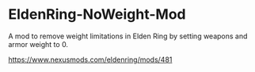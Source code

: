 # EldenRing-NoWeight-Mod
A mod to remove weight limitations in Elden Ring by setting weapons and armor weight to 0.

https://www.nexusmods.com/eldenring/mods/481
